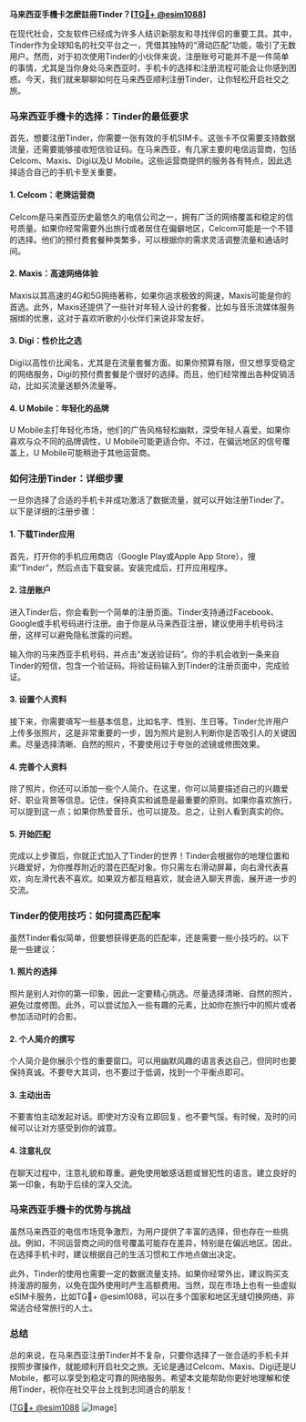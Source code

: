 **马来西亚手機卡怎麽註冊Tinder？[[TG💪+ @esim1088](https://t.me/s/esim1088)]**

在现代社会，交友软件已经成为许多人结识新朋友和寻找伴侣的重要工具。其中，Tinder作为全球知名的社交平台之一，凭借其独特的“滑动匹配”功能，吸引了无数用户。然而，对于初次使用Tinder的小伙伴来说，注册账号可能并不是一件简单的事情，尤其是当你身处马来西亚时，手机卡的选择和注册流程可能会让你感到困惑。今天，我们就来聊聊如何在马来西亚顺利注册Tinder，让你轻松开启社交之旅。

### **马来西亚手機卡的选择：Tinder的最低要求**

首先，想要注册Tinder，你需要一张有效的手机SIM卡。这张卡不仅需要支持数据流量，还需要能够接收短信验证码。在马来西亚，有几家主要的电信运营商，包括Celcom、Maxis、Digi以及U Mobile。这些运营商提供的服务各有特点，因此选择适合自己的手机卡至关重要。

#### **1. Celcom：老牌运营商**
Celcom是马来西亚历史最悠久的电信公司之一，拥有广泛的网络覆盖和稳定的信号质量。如果你经常需要外出旅行或者居住在偏僻地区，Celcom可能是一个不错的选择。他们的预付费套餐种类繁多，可以根据你的需求灵活调整流量和通话时间。

#### **2. Maxis：高速网络体验**
Maxis以其高速的4G和5G网络著称，如果你追求极致的网速，Maxis可能是你的首选。此外，Maxis还提供了一些针对年轻人设计的套餐，比如与音乐流媒体服务捆绑的优惠，这对于喜欢听歌的小伙伴们来说非常友好。

#### **3. Digi：性价比之选**
Digi以高性价比闻名，尤其是在流量套餐方面。如果你预算有限，但又想享受稳定的网络服务，Digi的预付费套餐是个很好的选择。而且，他们经常推出各种促销活动，比如买流量送额外流量等。

#### **4. U Mobile：年轻化的品牌**
U Mobile主打年轻化市场，他们的广告风格轻松幽默，深受年轻人喜爱。如果你喜欢与众不同的品牌调性，U Mobile可能更适合你。不过，在偏远地区的信号覆盖上，U Mobile可能稍逊于其他运营商。

### **如何注册Tinder：详细步骤**

一旦你选择了合适的手机卡并成功激活了数据流量，就可以开始注册Tinder了。以下是详细的注册步骤：

#### **1. 下载Tinder应用**
首先，打开你的手机应用商店（Google Play或Apple App Store），搜索“Tinder”，然后点击下载安装。安装完成后，打开应用程序。

#### **2. 注册账户**
进入Tinder后，你会看到一个简单的注册页面。Tinder支持通过Facebook、Google或手机号码进行注册。由于你是从马来西亚注册，建议使用手机号码注册，这样可以避免隐私泄露的问题。

输入你的马来西亚手机号码，并点击“发送验证码”。你的手机会收到一条来自Tinder的短信，包含一个验证码。将验证码输入到Tinder的注册页面中，完成验证。

#### **3. 设置个人资料**
接下来，你需要填写一些基本信息，比如名字、性别、生日等。Tinder允许用户上传多张照片，这是非常重要的一步，因为照片是别人判断你是否吸引人的关键因素。尽量选择清晰、自然的照片，不要使用过于夸张的滤镜或修图效果。

#### **4. 完善个人资料**
除了照片，你还可以添加一些个人简介。在这里，你可以简要描述自己的兴趣爱好、职业背景等信息。记住，保持真实和诚恳是最重要的原则。如果你喜欢旅行，可以提到这一点；如果你热爱音乐，也可以提及。总之，让别人看到真实的你。

#### **5. 开始匹配**
完成以上步骤后，你就正式加入了Tinder的世界！Tinder会根据你的地理位置和兴趣爱好，为你推荐附近的潜在匹配对象。你只需左右滑动屏幕，向右滑代表喜欢，向左滑代表不喜欢。如果双方都互相喜欢，就会进入聊天界面，展开进一步的交流。

### **Tinder的使用技巧：如何提高匹配率**

虽然Tinder看似简单，但要想获得更高的匹配率，还是需要一些小技巧的。以下是一些建议：

#### **1. 照片的选择**
照片是别人对你的第一印象，因此一定要精心挑选。尽量选择清晰、自然的照片，避免过度修图。此外，可以尝试加入一些有趣的元素，比如你在旅行中的照片或者参加活动时的合影。

#### **2. 个人简介的撰写**
个人简介是你展示个性的重要窗口。可以用幽默风趣的语言表达自己，但同时也要保持真诚。不要夸大其词，也不要过于低调，找到一个平衡点即可。

#### **3. 主动出击**
不要害怕主动发起对话。即使对方没有立即回复，也不要气馁。有时候，及时的问候可以让对方感受到你的诚意。

#### **4. 注意礼仪**
在聊天过程中，注意礼貌和尊重。避免使用敏感话题或冒犯性的语言。建立良好的第一印象，有助于后续的深入交流。

### **马来西亚手機卡的优势与挑战**

虽然马来西亚的电信市场竞争激烈，为用户提供了丰富的选择，但也存在一些挑战。例如，不同运营商之间的信号覆盖可能存在差异，特别是在偏远地区。因此，在选择手机卡时，建议根据自己的生活习惯和工作地点做出决定。

此外，Tinder的使用也需要一定的数据流量支持。如果你经常外出，建议购买支持漫游的服务，以免在国外使用时产生高额费用。当然，现在市场上也有一些虚拟eSIM卡服务，比如TG💪+ @esim1088，可以在多个国家和地区无缝切换网络，非常适合经常旅行的人士。

### **总结**

总的来说，在马来西亚注册Tinder并不复杂，只要你选择了一张合适的手机卡并按照步骤操作，就能顺利开启社交之旅。无论是通过Celcom、Maxis、Digi还是U Mobile，都可以享受到稳定可靠的网络服务。希望本文能帮助你更好地理解和使用Tinder，祝你在社交平台上找到志同道合的朋友！

[[TG💪+ @esim1088](https://t.me/s/esim1088) ![Image](https://i.postimg.cc/4NQfJmqS/Snipaste-2025-05-13-00-14-12.png)]